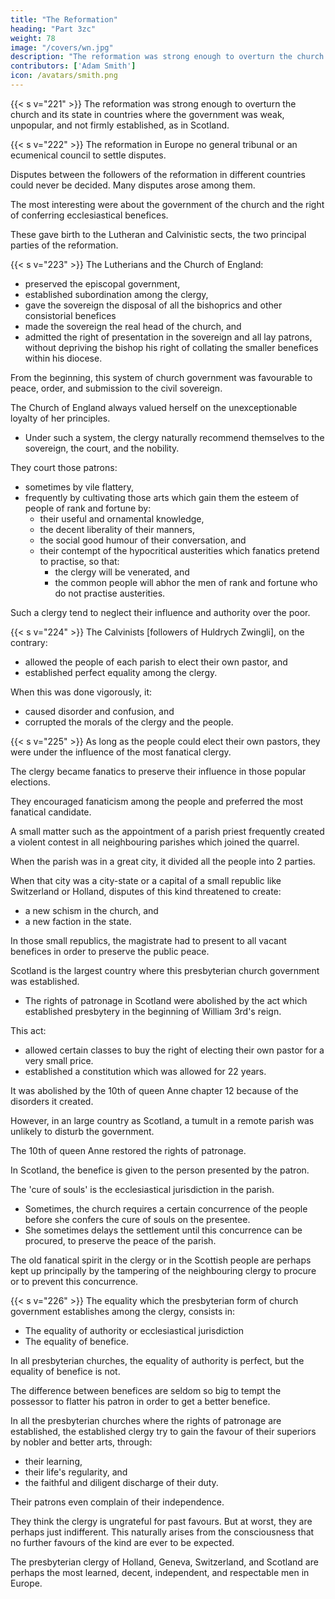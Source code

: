 ```yaml
---
title: "The Reformation"
heading: "Part 3zc"
weight: 78
image: "/covers/wn.jpg"
description: "The reformation was strong enough to overturn the church and its state where it was weak"
contributors: ['Adam Smith']
icon: /avatars/smith.png
---
```




{{< s v="221" >}} The reformation was strong enough to overturn the church and its state<!--  which supported the church --> in countries where the government was weak, unpopular, and not firmly established, as in Scotland. 



{{< s v="222" >}} The reformation in Europe no general tribunal <!-- like that of the court of Rome --> or an ecumenical council to settle disputes.

Disputes between the followers of the reformation in different countries could never be decided.
Many disputes arose among them.

The most interesting were about the government of the church and the right of conferring ecclesiastical benefices.

These gave birth to the Lutheran and Calvinistic sects, the two principal parties of the reformation.



{{< s v="223" >}} The Lutherians and the Church of England:
- preserved the episcopal government,
- established subordination among the clergy,
- gave the sovereign the disposal of all the bishoprics and other consistorial benefices
- made the sovereign the real head of the church, and
- admitted the right of presentation in the sovereign and all lay patrons, without depriving the bishop his right of collating the smaller benefices within his diocese.

From the beginning, this system of church government was favourable to peace, order, and submission to the civil sovereign.

The Church of England always valued herself on the unexceptionable loyalty of her principles.
- Under such a system, the clergy naturally recommend themselves to the sovereign, the court, and the nobility.

They court those patrons:
- sometimes by vile flattery,
- frequently by cultivating those arts which gain them the esteem of people of rank and fortune by: 
  - their useful and ornamental knowledge,
  - the decent liberality of their manners,
  - the social good humour of their conversation, and
  - their contempt of the hypocritical austerities which fanatics pretend to practise, so that:
    - the clergy will be venerated, and
	- the common people will abhor the men of rank and fortune who do not practise austerities.

Such a clergy tend to neglect their influence and authority over the poor.

<!-- They are listened to, esteemed, and respected by their superiors.
But before their inferiors, they are frequently incapable of effectively defending their own moderate doctrines against the attacks of the most ignorant enthusiast. -->


{{< s v="224" >}} The Calvinists [followers of Huldrych Zwingli], on the contrary:
- allowed the people of each parish to elect their own pastor, and
- established perfect equality among the clergy.

When this was done vigorously, it:
- caused disorder and confusion, and
- corrupted the morals of the clergy and the people.

<!-- This produced perfectly agreeable effects. -->


{{< s v="225" >}} As long as the people could elect their own pastors, they were under the influence of the most fanatical clergy.

The clergy became fanatics to preserve their influence in those popular elections.

They encouraged fanaticism among the people and preferred the most fanatical candidate.

A small matter such as the appointment of a parish priest frequently created a violent contest in all neighbouring parishes which joined the quarrel.

When the parish was in a great city, it divided all the people into 2 parties.

When that city was a city-state or a capital of a small republic like Switzerland or Holland, disputes of this kind threatened to create:
- a new schism in the church, and
- a new faction in the state.

In those small republics, the magistrate had to present to all vacant benefices in order to preserve the public peace.

Scotland is the largest country where this presbyterian church government was established.
- The rights of patronage in Scotland were abolished by the act which established presbytery in the beginning of William 3rd's reign.

This act:
- allowed certain classes to buy the right of electing their own pastor for a very small price.
- established a constitution which was allowed for 22 years.

It was abolished by the 10th of queen Anne chapter 12 because of the disorders it created.

However, in an large country as Scotland, a tumult in a remote parish was unlikely to disturb the government.

The 10th of queen Anne restored the rights of patronage.

In Scotland, the benefice is given to the person presented by the patron.

The 'cure of souls' is the ecclesiastical jurisdiction in the parish.
- Sometimes, the church requires a certain concurrence of the people before she confers the cure of souls on the presentee.
- She sometimes delays the settlement until this concurrence can be procured, to preserve the peace of the parish.

The old fanatical spirit in the clergy or in the Scottish people are perhaps kept up principally by the tampering of the neighbouring clergy to procure or to prevent this concurrence.


{{< s v="226" >}} The equality which the presbyterian form of church government establishes among the clergy, consists in:
- The equality of authority or ecclesiastical jurisdiction
- The equality of benefice.

In all presbyterian churches, the equality of authority is perfect, but the equality of benefice is not.

The difference between benefices are seldom so big to tempt the possessor to flatter his patron in order to get a better benefice.

In all the presbyterian churches where the rights of patronage are established, the established clergy try to gain the favour of their superiors by nobler and better arts, through:
- their learning,
- their life's regularity, and
- the faithful and diligent discharge of their duty.

Their patrons even complain of their independence.

They think the clergy is ungrateful for past favours.
But at worst, they are perhaps just indifferent.
This naturally arises from the consciousness that no further favours of the kind are ever to be expected.

The presbyterian clergy of Holland, Geneva, Switzerland, and Scotland are perhaps the most learned, decent, independent, and respectable men in Europe.
